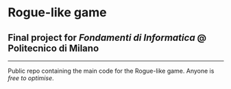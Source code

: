 # Rogue-like game
## Final project for *Fondamenti di Informatica* @ Politecnico di Milano
---
Public repo containing the main code for the Rogue-like game. Anyone is *free to optimise*.